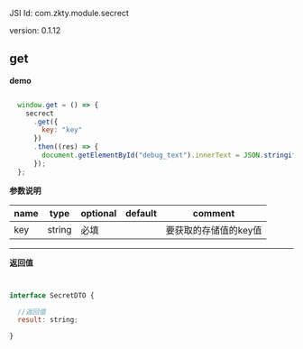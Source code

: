 

JSI Id: com.zkty.module.secrect

version: 0.1.12



## get



**demo**
``` js

  window.get = () => {
    secrect
      .get({
        key: "key"
      })
      .then((res) => {
        document.getElementById("debug_text").innerText = JSON.stringify(res);
      });
  };

``` 

	
**参数说明**

| name                        | type      | optional | default   | comment  |
| --------------------------- | --------- | -------- | --------- |--------- |
| key | string | 必填 |  | 要获取的存储值的key值 |


---------------------
**返回值**
``` js


interface SecretDTO {

  //返回值
  result: string;

}
``` 



    